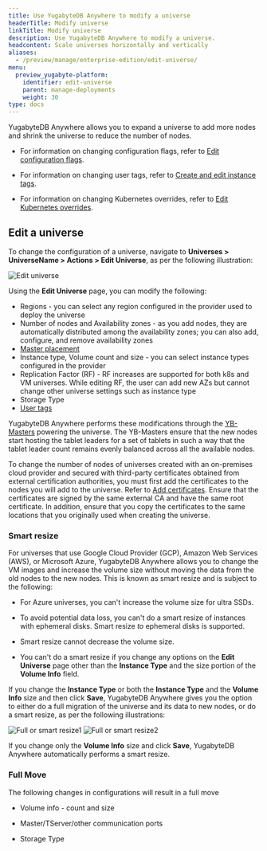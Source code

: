 ```yaml
---
title: Use YugabyteDB Anywhere to modify a universe
headerTitle: Modify universe
linkTitle: Modify universe
description: Use YugabyteDB Anywhere to modify a universe.
headcontent: Scale universes horizontally and vertically
aliases:
  - /preview/manage/enterprise-edition/edit-universe/
menu:
  preview_yugabyte-platform:
    identifier: edit-universe
    parent: manage-deployments
    weight: 30
type: docs
---
```


YugabyteDB Anywhere allows you to expand a universe to add more nodes and shrink the universe to reduce the number of nodes.

- For information on changing configuration flags, refer to [Edit configuration flags](../edit-config-flags/).

- For information on changing user tags, refer to [Create and edit instance tags](../instance-tags/).

- For information on changing Kubernetes overrides, refer to [Edit Kubernetes overrides](../edit-helm-overrides/).

## Edit a universe

To change the configuration of a universe, navigate to **Universes > UniverseName > Actions > Edit Universe**, as per the following illustration:

![Edit universe](/images/ee/edit-univ-220.png)

Using the **Edit Universe** page, you can modify the following:

- Regions - you can select any region configured in the provider used to deploy the universe
- Number of nodes and Availability zones - as you add nodes, they are automatically distributed among the availability zones; you can also add, configure, and remove availability zones
- [Master placement](../../create-deployments/dedicated-master/)
- Instance type, Volume count and size - you can select instance types configured in the provider
- Replication Factor (RF) - RF increases are supported for both k8s and VM universes. While editing RF, the user can add new AZs but cannot change other universe settings such as instance type
- Storage Type
- [User tags](../instance-tags/)

YugabyteDB Anywhere performs these modifications through the [YB-Masters](../../../architecture/yb-master/) powering the universe. The YB-Masters ensure that the new nodes start hosting the tablet leaders for a set of tablets in such a way that the tablet leader count remains evenly balanced across all the available nodes.

To change the number of nodes of universes created with an on-premises cloud provider and secured with third-party certificates obtained from external certification authorities, you must first add the certificates to the nodes you will add to the universe. Refer to [Add certificates](../../security/enable-encryption-in-transit/add-certificate-ca/). Ensure that the certificates are signed by the same external CA and have the same root certificate. In addition, ensure that you copy the certificates to the same locations that you originally used when creating the universe.

### Smart resize

For universes that use Google Cloud Provider (GCP), Amazon Web Services (AWS), or Microsoft Azure, YugabyteDB Anywhere allows you to change the VM images and increase the volume size without moving the data from the old nodes to the new nodes. This is known as smart resize and is subject to the following:

- For Azure universes, you can't increase the volume size for ultra SSDs.

- To avoid potential data loss, you can't do a smart resize of instances with ephemeral disks. Smart resize _to_ ephemeral disks is supported.

- Smart resize cannot decrease the volume size.

- You can't do a smart resize if you change any options on the **Edit Universe** page other than the **Instance Type** and the size portion of the **Volume Info** field.

If you change the **Instance Type** or both the **Instance Type** and the **Volume Info** size and then click **Save**, YugabyteDB Anywhere gives you the option to either do a full migration of the universe and its data to new nodes, or do a smart resize, as per the following illustrations:

![Full or smart resize1](/images/ee/edit-univ-1.png)
![Full or smart resize2](/images/ee/edit-univ-2.png)

If you change only the **Volume Info** size and click **Save**, YugabyteDB Anywhere automatically performs a smart resize.

### Full Move

The following changes in configurations will result in a full move

- Volume info - count and size

- Master/TServer/other communication ports

- Storage Type
